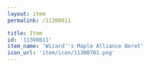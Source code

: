 ```yaml
---
layout: item
permalink: /11300811

title: Item
id: '11300811'
item_name: 'Wizard''s Maple Alliance Beret'
icon_url: 'item/icon/11300701.png'
---
```

